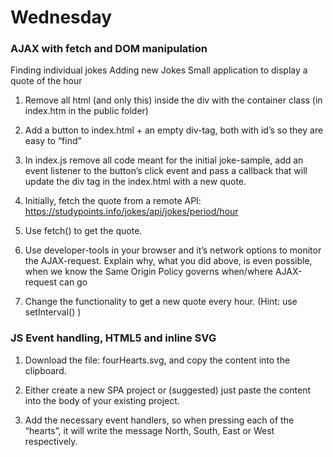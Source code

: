 # Wednesday

### AJAX with fetch and DOM manipulation
Finding individual jokes
Adding new Jokes
Small application to display a quote of the hour

 1. Remove all html (and only this) inside the div with the container class  (in index.htm in the public folder)  
 2. Add a button to index.html + an empty div-tag, both with id’s so they are easy to “find”  
 
 3. In index.js remove all code meant for the initial joke-sample, add an event listener to the button’s click event and pass a callback that will update the div tag in the index.html with a new quote.  

 4. Initially, fetch the quote from a remote API: https://studypoints.info/jokes/api/jokes/period/hour  
 
5. Use fetch() to get the quote.  
 
6. Use developer-tools in your browser and it’s network options to monitor the AJAX-request. Explain why, what you did above, is even possible, when we know the Same Origin Policy governs when/where AJAX-request can go  

7. Change the functionality to get a new quote every hour. (Hint: use setInterval() )  

### JS Event handling, HTML5 and inline SVG
1. Download the file: fourHearts.svg, and copy the content into the clipboard.  
 
2. Either create a new SPA project or (suggested)  just paste the content into the body of your existing project.  

3. Add the necessary event handlers, so when pressing each of the “hearts”, it will write the  message North, South, East or West respectively.


